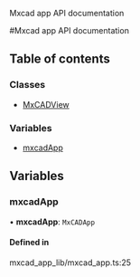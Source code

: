 Mxcad app API documentation

#Mxcad app API documentation

## Table of contents

### Classes

- [MxCADView](classes/MxCADView.md)

### Variables

- [mxcadApp](README.md#mxcadapp)

## Variables

### mxcadApp

• **mxcadApp**: `MxCADApp`

#### Defined in

mxcad_app_lib/mxcad_app.ts:25
